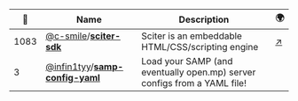 |:star2: | Name | Description | 🌍|
|---|---|---|---|
|1083|[@c-smile](https://github.com/c-smile)/[**sciter-sdk**](https://github.com/c-smile/sciter-sdk)|Sciter is an embeddable HTML/CSS/scripting engine|[:arrow_upper_right:](http://sciter.com)|
|3|[@infin1tyy](https://github.com/infin1tyy)/[**samp-config-yaml**](https://github.com/infin1tyy/samp-config-yaml)|Load your SAMP (and eventually open.mp) server configs from a YAML file!||

